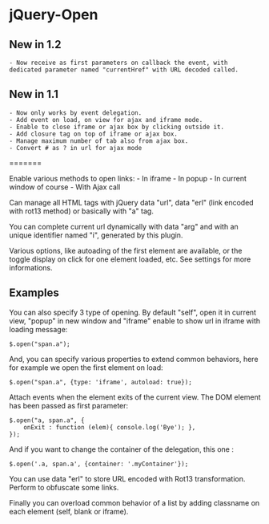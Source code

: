 jQuery-Open
===========

## New in 1.2 ##
    - Now receive as first parameters on callback the event, with dedicated parameter named "currentHref" with URL decoded called.

## New in 1.1 ##
    - Now only works by event delegation.
    - Add event on load, on view for ajax and iframe mode.
    - Enable to close iframe or ajax box by clicking outside it.
    - Add closure tag on top of iframe or ajax box.
    - Manage maximum number of tab also from ajax box.
    - Convert # as ? in url for ajax mode

=======

Enable various methods to open links:
    - In iframe
    - In popup
    - In current window of course
    - With Ajax call

Can manage all HTML tags with jQuery data "url", data "erl" (link encoded with rot13 method) or basically with "a" tag.

You can complete current url dynamically with data "arg" and with an unique identifier named "i", generated by this plugin.

Various options, like autoading of the first element are available, or the toggle display on click for one element loaded, etc.
See settings for more informations.


## Examples ##

You can also specify 3 type of opening. By default "self", open it in current view, "popup" in new window and "iframe" enable to show url in iframe with loading message:

    $.open("span.a");

And, you can specify various properties to extend common behaviors, here for example we open the first element on load: 

    $.open("span.a", {type: 'iframe', autoload: true});

Attach events when the element exits of the current view. The DOM element has been passed as first parameter:

    $.open("a, span.a", {
        onExit : function (elem){ console.log('Bye'); },
    });

And if you want to change the container of the delegation, this one :

    $.open('.a, span.a', {container: '.myContainer'});

You can use data "erl" to store URL encoded with Rot13 transformation. Perform to obfuscate some links.

Finally you can overload common behavior of a list by adding classname on each element (self, blank or iframe).
